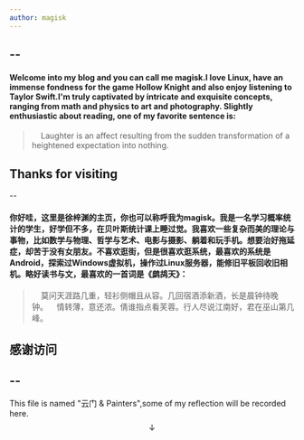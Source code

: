 ```yaml
---
author: magisk
---
```


--
--

#### Welcome into my blog and you can call me magisk.I love Linux, have an immense fondness for the game Hollow Knight and also enjoy listening to Taylor Swift.I'm truly captivated by intricate and exquisite concepts, ranging from math and physics to art and photography. Slightly enthusiastic about reading, one of my favorite sentence is:

>     Laughter is an affect resulting from the sudden transformation of a heightened expectation into nothing.
## Thanks for visiting

--

#### 你好哇，这里是徐梓渊的主页，你也可以称呼我为magisk。我是一名学习概率统计的学生，好学但不多，在贝叶斯统计课上睡过觉。我喜欢一些复杂而美的理论与事物，比如数学与物理、哲学与艺术、电影与摄影、躺着和玩手机。想要治好拖延症，却苦于没有女朋友。不喜欢逛街，但是很喜欢逛系统，最喜欢的系统是Android，探索过Windows虚拟机，操作过Linux服务器，能修旧平板回收旧相机。略好读书与文，最喜欢的一首词是《鹧鸪天》：

>     莫问天涯路几重，轻衫侧帽且从容。几回宿酒添新酒，长是晨钟待晚钟。    情转薄，意还浓。倩谁指点看芙蓉。行人尽说江南好，君在巫山第几峰。

## 感谢访问

--
--

This file is named "云门 & Painters",some of my reflection will be recorded here.
$$\downarrow$$
